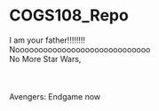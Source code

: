 # COGS108_Repo
I am your father!!!!!!!! \
Nooooooooooooooooooooooooooooo\
No More Star Wars,\
\
\
\
Avengers: Endgame now
